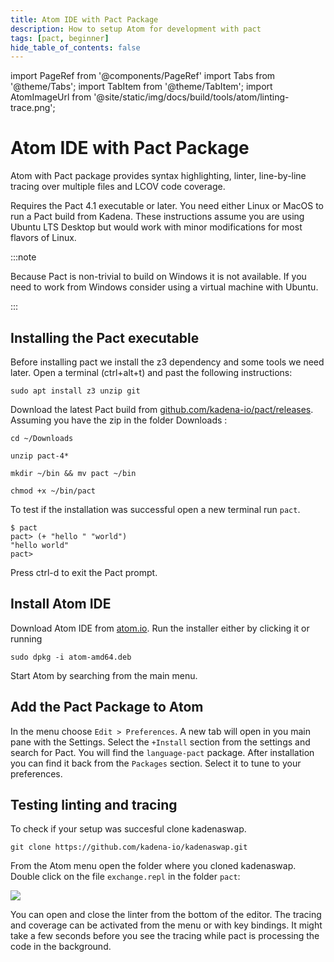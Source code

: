 ```yaml
---
title: Atom IDE with Pact Package
description: How to setup Atom for development with pact
tags: [pact, beginner]
hide_table_of_contents: false
---
```


import PageRef from '@components/PageRef'
import Tabs from '@theme/Tabs';
import TabItem from '@theme/TabItem';
import AtomImageUrl from '@site/static/img/docs/build/tools/atom/linting-trace.png';

# Atom IDE with Pact Package

Atom with Pact package provides syntax highlighting, linter, line-by-line tracing over multiple files and LCOV code coverage.

Requires the Pact 4.1 executable or later. You need either Linux or MacOS to run a Pact build from Kadena. These instructions assume you are using Ubuntu LTS Desktop but would work with minor modifications for most flavors of Linux.

:::note

Because Pact is non-trivial to build on Windows it is not available. If you need to work from Windows consider using a virtual machine with Ubuntu.

:::

## Installing the Pact executable

Before installing pact we install the z3 dependency and some tools we need later. Open a terminal (ctrl+alt+t) and past the following instructions:
```
sudo apt install z3 unzip git
```

Download the latest Pact build from [github.com/kadena-io/pact/releases](https://github.com/kadena-io/pact/releases).
Assuming you have the zip in the folder Downloads :
```
cd ~/Downloads
```
```
unzip pact-4*
```
```
mkdir ~/bin && mv pact ~/bin
```
```
chmod +x ~/bin/pact
```

To test if the installation was successful open a new terminal run `pact`. 
```
$ pact
pact> (+ "hello " "world")
"hello world"
pact>
```

Press ctrl-d to exit the Pact prompt.

## Install Atom IDE

Download Atom IDE from [atom.io](https://atom.io/). Run the installer either by clicking it or running
```
sudo dpkg -i atom-amd64.deb
```

Start Atom by searching from the main menu.


## Add the Pact Package to Atom

In the menu choose `Edit > Preferences`.
A new tab will open in you main pane with the Settings. Select the `+Install` section from the settings and search for Pact. You will find the `language-pact` package. After installation you can find it back from the `Packages` section. Select it to tune to your preferences. 

## Testing linting and tracing

To check if your setup was succesful clone kadenaswap.

```
git clone https://github.com/kadena-io/kadenaswap.git
```

From the Atom menu open the folder where you cloned kadenaswap. Double click on the file `exchange.repl` in the folder `pact`:



<img src={AtomImageUrl} />

You can open and close the linter from the bottom of the editor. The tracing and coverage can be activated from the menu or with key bindings. It might take a few seconds before you see the tracing while pact is processing the code in the background.
